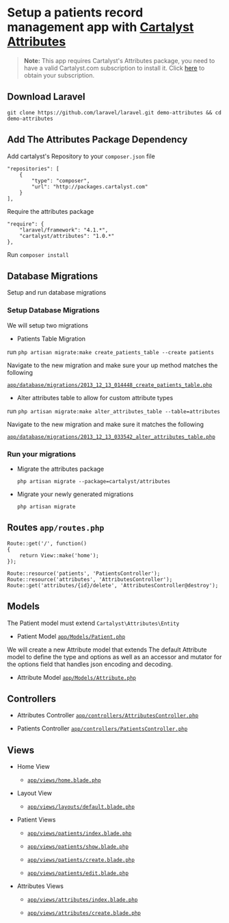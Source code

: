 # Setup a patients record management app with [Cartalyst Attributes](http://cartalyst.com/manual/attributes)

> **Note:** This app requires Cartalyst's Attributes package, you need to have a valid Cartalyst.com subscription to install it. Click [here](https://www.cartalyst.com/pricing) to obtain your subscription.

## Download Laravel

`git clone https://github.com/laravel/laravel.git demo-attributes && cd demo-attributes`

## Add The Attributes Package Dependency

Add cartalyst's Repository to your `composer.json` file

	"repositories": [
		{
			"type": "composer",
			"url": "http://packages.cartalyst.com"
		}
	],

Require the attributes package

	"require": {
		"laravel/framework": "4.1.*",
		"cartalyst/attributes": "1.0.*"
	},

Run `composer install`

## Database Migrations

Setup and run database migrations

### Setup Database Migrations

We will setup two migrations

- Patients Table Migration

run `php artisan migrate:make create_patients_table --create patients`

Navigate to the new migration and make sure your up method matches the following

[`app/database/migrations/2013_12_13_014448_create_patients_table.php`](https://github.com/cartalyst/demo-attributes/blob/master/app/database/migrations/2013_12_13_014448_create_patients_table.php)

- Alter attributes table to allow for custom attribute types

run `php artisan migrate:make alter_attributes_table --table=attributes`

Navigate to the new migration and make sure it matches the following

[`app/database/migrations/2013_12_13_033542_alter_attributes_table.php`](https://github.com/cartalyst/demo-attributes/blob/master/app/database/migrations/2013_12_13_033542_alter_attributes_table.php)

### Run your migrations

- Migrate the attributes package

	`php artisan migrate --package=cartalyst/attributes`

- Migrate your newly generated migrations

	`php artisan migrate`

## Routes `app/routes.php`

	Route::get('/', function()
	{
		return View::make('home');
	});

	Route::resource('patients', 'PatientsController');
	Route::resource('attributes', 'AttributesController');
	Route::get('attributes/{id}/delete', 'AttributesController@destroy');

## Models

The Patient model must extend `Cartalyst\Attributes\Entity`

- Patient Model [`app/Models/Patient.php`](https://github.com/cartalyst/demo-attributes/blob/master/app/models/Patient.php)

We will create a new Attribute model that extends The default Attribute model to define the type and options as well as an accessor and mutator for the options field that handles json encoding and decoding.

- Attribute Model [`app/Models/Attribute.php`](https://github.com/cartalyst/demo-attributes/blob/master/app/models/Attribute.php)

## Controllers

- Attributes Controller [`app/controllers/AttributesController.php`](https://github.com/cartalyst/demo-attributes/blob/master/app/controllers/AttributesController.php)

- Patients Controller [`app/controllers/PatientsController.php`](https://github.com/cartalyst/demo-attributes/blob/master/app/controllers/PatientsController.php)

## Views

- Home View

	- [`app/views/home.blade.php`](https://github.com/cartalyst/demo-attributes/blob/master/app/views/home.blade.php)

- Layout View

	- [`app/views/layouts/default.blade.php`](https://github.com/cartalyst/demo-attributes/blob/master/app/views/layouts/default.blade.php)

- Patient Views

	- [`app/views/patients/index.blade.php`](https://github.com/cartalyst/demo-attributes/blob/master/app/views/patients/index.blade.php)

	- [`app/views/patients/show.blade.php`](https://github.com/cartalyst/demo-attributes/blob/master/app/views/patients/show.blade.php)

	- [`app/views/patients/create.blade.php`](https://github.com/cartalyst/demo-attributes/blob/master/app/views/patients/create.blade.php)

	- [`app/views/patients/edit.blade.php`](https://github.com/cartalyst/demo-attributes/blob/master/app/views/patients/edit.blade.php)

- Attributes Views

	- [`app/views/attributes/index.blade.php`](https://github.com/cartalyst/demo-attributes/blob/master/app/views/attributes/index.blade.php)

	- [`app/views/attributes/create.blade.php`](https://github.com/cartalyst/demo-attributes/blob/master/app/views/attributes/create.blade.php)
